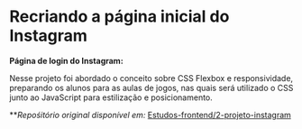 # Recriando a página inicial do Instagram

**Página de login do Instagram:** 

Nesse projeto foi abordado o conceito sobre CSS Flexbox e responsividade, preparando os alunos para as aulas de jogos, nas quais será utilizado o CSS junto ao JavaScript para estilização e posicionamento.

***Repośitório original disponível em:*
[Estudos-frontend/2-projeto-instagram](https://github.com/amanda-marinho/Estudos-frontend/tree/master/2-projeto-instagram)

